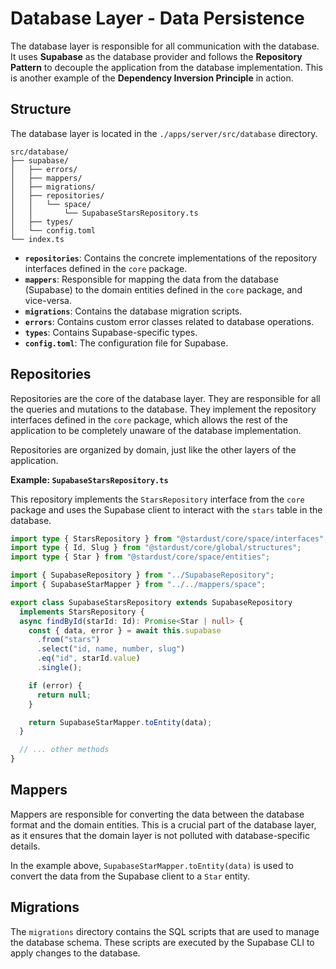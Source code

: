# Database Layer - Data Persistence

The database layer is responsible for all communication with the database. It
uses **Supabase** as the database provider and follows the **Repository
Pattern** to decouple the application from the database implementation. This is
another example of the **Dependency Inversion Principle** in action.

## Structure

The database layer is located in the `./apps/server/src/database` directory.

```
src/database/
├── supabase/
│   ├── errors/
│   ├── mappers/
│   ├── migrations/
│   ├── repositories/
│   │   └── space/
│   │       └── SupabaseStarsRepository.ts
│   ├── types/
│   └── config.toml
└── index.ts
```

- **`repositories`**: Contains the concrete implementations of the repository
  interfaces defined in the `core` package.
- **`mappers`**: Responsible for mapping the data from the database (Supabase)
  to the domain entities defined in the `core` package, and vice-versa.
- **`migrations`**: Contains the database migration scripts.
- **`errors`**: Contains custom error classes related to database operations.
- **`types`**: Contains Supabase-specific types.
- **`config.toml`**: The configuration file for Supabase.

## Repositories

Repositories are the core of the database layer. They are responsible for all
the queries and mutations to the database. They implement the repository
interfaces defined in the `core` package, which allows the rest of the
application to be completely unaware of the database implementation.

Repositories are organized by domain, just like the other layers of the
application.

**Example: `SupabaseStarsRepository.ts`**

This repository implements the `StarsRepository` interface from the `core`
package and uses the Supabase client to interact with the `stars` table in the
database.

```typescript
import type { StarsRepository } from "@stardust/core/space/interfaces";
import type { Id, Slug } from "@stardust/core/global/structures";
import type { Star } from "@stardust/core/space/entities";

import { SupabaseRepository } from "../SupabaseRepository";
import { SupabaseStarMapper } from "../../mappers/space";

export class SupabaseStarsRepository extends SupabaseRepository
  implements StarsRepository {
  async findById(starId: Id): Promise<Star | null> {
    const { data, error } = await this.supabase
      .from("stars")
      .select("id, name, number, slug")
      .eq("id", starId.value)
      .single();

    if (error) {
      return null;
    }

    return SupabaseStarMapper.toEntity(data);
  }

  // ... other methods
}
```

## Mappers

Mappers are responsible for converting the data between the database format and
the domain entities. This is a crucial part of the database layer, as it ensures
that the domain layer is not polluted with database-specific details.

In the example above, `SupabaseStarMapper.toEntity(data)` is used to convert the
data from the Supabase client to a `Star` entity.

## Migrations

The `migrations` directory contains the SQL scripts that are used to manage the
database schema. These scripts are executed by the Supabase CLI to apply changes
to the database.
